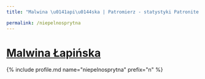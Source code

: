 ```yaml
---
title: "Malwina \u0141api\u0144ska | Patromierz - statystyki Patronite.pl"

permalink: /niepelnosprytna
---
```


# [Malwina Łapińska](https://patronite.pl/niepelnosprytna)

{% include profile.md name="niepelnosprytna" prefix="n" %}
